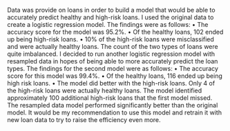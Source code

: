 Data was provide on loans in order to build a model that would be able to accurately predict healthy and high-risk loans. I used the original data to create a logistic regression model. The findings were as follows:
•	The accuracy score for the model was 95.2%.
•	Of the healthy loans, 102 ended up being high-risk loans.
•	10% of the high-risk loans were misclassified and were actually healthy loans.
The count of the two types of loans were quite imbalanced. I decided to run another logistic regression model with resampled data in hopes of being able to more accurately predict the loan types. The findings for the second model were as follows:
•	The accuracy score for this model was 99.4%.
•	Of the healthy loans, 116 ended up being high risk loans.
•	The model did better with the high-risk loans. Only 4 of the high-risk loans were actually healthy loans. The model identified approximately 100 additional high-risk loans that the first model missed.
The resampled data model performed significantly better than the original model. It would be my recommendation to use this model and retrain it with new loan data to try to raise the efficiency even more.
